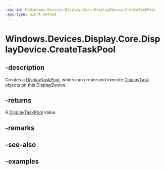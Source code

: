 ```yaml
---
-api-id: M:Windows.Devices.Display.Core.DisplayDevice.CreateTaskPool
-api-type: winrt method
---
```


<!-- Method syntax.
public DisplayTaskPool DisplayDevice.CreateTaskPool()
-->

# Windows.Devices.Display.Core.DisplayDevice.CreateTaskPool

## -description
Creates a [DisplayTaskPool](displaytaskpool.md), which can create and execute [DisplayTask](displaytask.md) objects on this DisplayDevice.

## -returns
A [DisplayTaskPool](displaytaskpool.md) value.

## -remarks

## -see-also

## -examples

